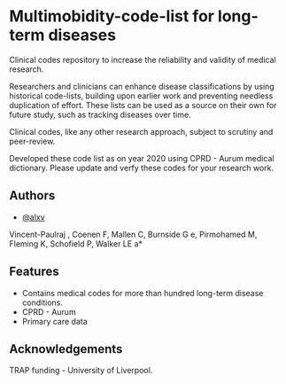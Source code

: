 
# Multimobidity-code-list for long-term diseases

Clinical codes repository to increase the reliability and validity of medical research.

Researchers and clinicians can enhance disease classifications by using historical code-lists, building upon earlier work and preventing needless duplication of effort.
These lists can be used as a source on their own for future study, such as tracking diseases over time.

Clinical codes, like any other research approach, subject to scrutiny and peer-review.

Developed these code list as on year 2020 using  CPRD - Aurum medical dictionary. Please update and verfy these codes for your research work.
## Authors

- [@alxv](https://www.github.com/alxv)

Vincent-Paulraj , Coenen F, Mallen C, Burnside G e, Pirmohamed M, Fleming K, Schofield P, Walker LE a*


## Features

- Contains medical codes for more than hundred long-term disease conditions.
- CPRD - Aurum
- Primary care data


## Acknowledgements

TRAP funding - University of Liverpool.